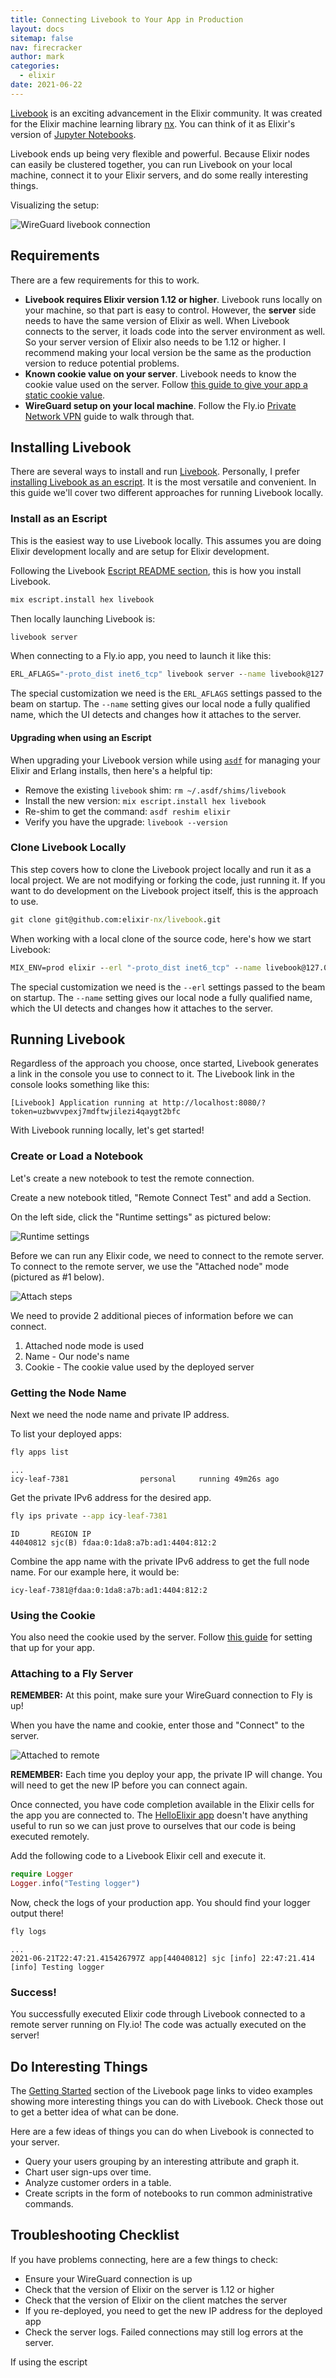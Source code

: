 ```yaml
---
title: Connecting Livebook to Your App in Production
layout: docs
sitemap: false
nav: firecracker
author: mark
categories:
  - elixir
date: 2021-06-22
---
```


[Livebook](https://github.com/elixir-nx/livebook) is an exciting advancement in the Elixir community. It was created for the Elixir machine learning library [nx](https://github.com/elixir-nx/nx). You can think of it as Elixir's version of [Jupyter Notebooks](https://jupyter.org/).

Livebook ends up being very flexible and powerful. Because Elixir nodes can easily be clustered together, you can run Livebook on your local machine, connect it to your Elixir servers, and do some really interesting things.

Visualizing the setup:

![WireGuard livebook connection](/docs/images/elixir-livebook-to-server-fly-overview.png?2/3&centered)

## Requirements

There are a few requirements for this to work.

- **Livebook requires Elixir version 1.12 or higher**. Livebook runs locally on your machine, so that part is easy to control. However, the **server** side needs to have the same version of Elixir as well. When Livebook connects to the server, it loads code into the server environment as well. So your server version of Elixir also needs to be 1.12 or higher. I recommend making your local version be the same as the production version to reduce potential problems.
- **Known cookie value on your server**. Livebook needs to know the cookie value used on the server. Follow [this guide to give your app a static cookie value](/docs/app-guides/elixir-static-cookie/).
- **WireGuard setup on your local machine**. Follow the Fly.io [Private Network VPN](/docs/reference/privatenetwork/#private-network-vpn) guide to walk through that.

## Installing Livebook

There are several ways to install and run [Livebook](https://github.com/elixir-nx/livebook). Personally, I prefer [installing Livebook as an escript](https://github.com/elixir-nx/livebook#escript). It is the most versatile and convenient. In this guide we'll cover two different approaches for running Livebook locally.

### Install as an Escript

This is the easiest way to use Livebook locally. This assumes you are doing Elixir development locally and are setup for Elixir development.

Following the Livebook [Escript README section](https://github.com/elixir-nx/livebook#escript), this is how you install Livebook.

```cmd
mix escript.install hex livebook
```

Then locally launching Livebook is:

```cmd
livebook server
```

When connecting to a Fly.io app, you need to launch it like this:

```cmd
ERL_AFLAGS="-proto_dist inet6_tcp" livebook server --name livebook@127.0.0.1
```

The special customization we need is the `ERL_AFLAGS` settings passed to the beam on startup. The `--name` setting gives our local node a fully qualified name, which the UI detects and changes how it attaches to the server.

#### Upgrading when using an Escript

When upgrading your Livebook version while using [`asdf`](https://asdf-vm.com/) for managing your Elixir and Erlang installs, then here's a helpful tip:

* Remove the existing `livebook` shim: `rm ~/.asdf/shims/livebook`
* Install the new version: `mix escript.install hex livebook`
* Re-shim to get the command: `asdf reshim elixir`
* Verify you have the upgrade: `livebook --version`

### Clone Livebook Locally

This step covers how to clone the Livebook project locally and run it as a local project. We are not modifying or forking the code, just running it. If you want to do development on the Livebook project itself, this is the approach to use.

```cmd
git clone git@github.com:elixir-nx/livebook.git
```

When working with a local clone of the source code, here's how we start Livebook:

```cmd
MIX_ENV=prod elixir --erl "-proto_dist inet6_tcp" --name livebook@127.0.0.1 -S mix phx.server
```

The special customization we need is the `--erl` settings passed to the beam on startup. The `--name` setting gives our local node a fully qualified name, which the UI detects and changes how it attaches to the server.


## Running Livebook

Regardless of the approach you choose, once started, Livebook generates a link in the console you use to connect to it. The Livebook link in the console looks something like this:

```
[Livebook] Application running at http://localhost:8080/?token=uzbwvvpexj7mdftwjilezi4qaygt2bfc
```

With Livebook running locally, let's get started!

### Create or Load a Notebook

Let's create a new notebook to test the remote connection.

Create a new notebook titled, "Remote Connect Test" and add a Section.

On the left side, click the "Runtime settings" as pictured below:

![Runtime settings](/docs/images/livebook-runtime-selection.png?centered&card)

Before we can run any Elixir code, we need to connect to the remote server. To connect to the remote server, we use the "Attached node" mode (pictured as #1 below).

![Attach steps](/docs/images/livebook-runtime-attach-steps.png?centered&card)

We need to provide 2 additional pieces of information before we can connect.

1. Attached node mode is used
2. Name - Our node's name
3. Cookie - The cookie value used by the deployed server

### Getting the Node Name

Next we need the node name and private IP address.

To list your deployed apps:

```cmd
fly apps list
```
```output
...
icy-leaf-7381                personal     running 49m26s ago
```

Get the private IPv6 address for the desired app.

```cmd
fly ips private --app icy-leaf-7381
```
```output
ID       REGION IP
44040812 sjc(B) fdaa:0:1da8:a7b:ad1:4404:812:2
```

Combine the app name with the private IPv6 address to get the full node name. For our example here, it would be:

```
icy-leaf-7381@fdaa:0:1da8:a7b:ad1:4404:812:2
```

### Using the Cookie

You also need the cookie used by the server. Follow [this guide](/docs/app-guides/elixir-static-cookie/) for setting that up for your app.

### Attaching to a Fly Server

**REMEMBER:** At this point, make sure your WireGuard connection to Fly is up!

When you have the name and cookie, enter those and "Connect" to the server.

![Attached to remote](/docs/images/livebook-runtime-attached.png?centered&card)

**REMEMBER:** Each time you deploy your app, the private IP will change. You will need to get the new IP before you can connect again.

Once connected, you have code completion available in the Elixir cells for the app you are connected to. The [HelloElixir app](https://github.com/fly-apps/hello_elixir-dockerfile) doesn't have anything useful to run so we can just prove to ourselves that our code is being executed remotely.

Add the following code to a Livebook Elixir cell and execute it.

```elixir
require Logger
Logger.info("Testing logger")
```

Now, check the logs of your production app. You should find your logger output there!


```cmd
fly logs
```
```output
...
2021-06-21T22:47:21.415426797Z app[44040812] sjc [info] 22:47:21.414 [info] Testing logger
```

### Success!

You successfully executed Elixir code through Livebook connected to a remote server running on Fly.io! The code was actually executed on the server!

## Do Interesting Things

The [Getting Started](https://github.com/elixir-nx/livebook#getting-started) section of the Livebook page links to video examples showing more interesting things you can do with Livebook. Check those out to get a better idea of what can be done.

Here are a few ideas of things you can do when Livebook is connected to your server.

- Query your users grouping by an interesting attribute and graph it.
- Chart user sign-ups over time.
- Analyze customer orders in a table.
- Create scripts in the form of notebooks to run common administrative commands.

## Troubleshooting Checklist

If you have problems connecting, here are a few things to check:

- Ensure your WireGuard connection is up
- Check that the version of Elixir on the server is 1.12 or higher
- Check that the version of Elixir on the client matches the server
- If you re-deployed, you need to get the new IP address for the deployed app
- Check the server logs. Failed connections may still log errors at the server.

If using the escript

